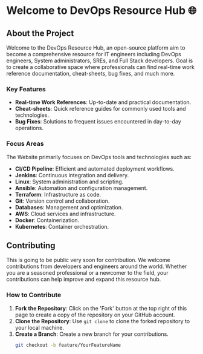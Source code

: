 # Welcome to DevOps Resource Hub 🌐

## About the Project

Welcome to the DevOps Resource Hub, an open-source platform aim to become a comprehensive resource for IT engineers including DevOps engineers, System administrators, SREs, and Full Stack developers. Goal is to create a collaborative space where professionals can find real-time work reference documentation, cheat-sheets, bug fixes, and much more.

### Key Features
- **Real-time Work References**: Up-to-date and practical documentation.
- **Cheat-sheets**: Quick reference guides for commonly used tools and technologies.
- **Bug Fixes**: Solutions to frequent issues encountered in day-to-day operations.

### Focus Areas
The Website primarily focuses on DevOps tools and technologies such as:
- **CI/CD Pipeline**: Efficient and automated deployment workflows.
- **Jenkins**: Continuous integration and delivery.
- **Linux**: System administration and scripting.
- **Ansible**: Automation and configuration management.
- **Terraform**: Infrastructure as code.
- **Git**: Version control and collaboration.
- **Databases**: Management and optimization.
- **AWS**: Cloud services and infrastructure.
- **Docker**: Containerization.
- **Kubernetes**: Container orchestration.

## Contributing

This is going to be public very soon for contribution. We welcome contributions from developers and engineers around the world. Whether you are a seasoned professional or a newcomer to the field, your contributions can help improve and expand this resource hub.

### How to Contribute

1. **Fork the Repository**: Click on the 'Fork' button at the top right of this page to create a copy of the repository on your GitHub account.
2. **Clone the Repository**: Use `git clone` to clone the forked repository to your local machine.
3. **Create a Branch**: Create a new branch for your contributions.
   ```bash
   git checkout -b feature/YourFeatureName
